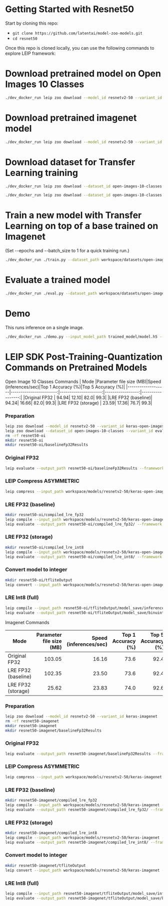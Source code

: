 # Getting Started with Resnet50

Start by cloning this repo:
* ```git clone https://github.com/latentai/model-zoo-models.git```
* ```cd resnet50```

Once this repo is cloned locally, you can use the following commands to explore LEIP framework:


# Download pretrained model on Open Images 10 Classes
```bash
./dev_docker_run leip zoo download --model_id resnetv2-50 --variant_id keras-open-images-10-classes
```
# Download pretrained imagenet model
```bash
./dev_docker_run leip zoo download --model_id resnetv2-50 --variant_id keras-imagenet
```
# Download dataset for Transfer Learning training
```bash
./dev_docker_run leip zoo download --dataset_id open-images-10-classes --variant_id train

./dev_docker_run leip zoo download --dataset_id open-images-10-classes --variant_id eval
```
# Train a new model with Transfer Learning on top of a base trained on Imagenet

(Set --epochs and --batch_size to 1 for a quick training run.)
```bash
./dev_docker_run ./train.py --dataset_path workspace/datasets/open-images-10-classes/train/  --eval_dataset_path workspace/datasets/open-images-10-classes/eval/ --epochs 600
```
# Evaluate a trained model
```bash
./dev_docker_run ./eval.py --dataset_path workspace/datasets/open-images-10-classes/eval/ --input_model_path trained_model/model.h5
```
# Demo

This runs inference on a single image.
```bash
./dev_docker_run ./demo.py --input_model_path trained_model/model.h5 --image_file test_images/dog.jpg
```
# LEIP SDK Post-Training-Quantization Commands on Pretrained Models

Open Image 10 Classes Commands
|       Mode        |Parameter file size (MB)|Speed (inferences/sec)|Top 1 Accuracy (%)|Top 5 Accuracy (%)|
|-------------------|-----------------------:|---------------------:|-----------------:|-----------------:|
|Original FP32      |                   94.94|                 12.10|              82.0|              99.3|
|LRE FP32 (baseline)|                   94.24|                 16.66|              82.0|              99.3|
|LRE FP32 (storage) |                   23.59|                 17.36|              76.7|              99.3|

### Preparation
```bash
leip zoo download --model_id resnetv2-50 --variant_id keras-open-images-10-classes
leip zoo download --dataset_id open-images-10-classes --variant_id eval
rm -rf resnet50-oi
mkdir resnet50-oi
mkdir resnet50-oi/baselineFp32Results
```
### Original FP32
```bash
leip evaluate --output_path resnet50-oi/baselineFp32Results --framework tf --input_path workspace/models/resnetv2-50/keras-open-images-10-classes --test_path workspace/datasets/open-images-10-classes/eval/index.txt --class_names workspace/models/resnetv2-50/keras-open-images-10-classes/class_names.txt
```
### LEIP Compress ASYMMETRIC
```bash
leip compress --input_path workspace/models/resnetv2-50/keras-open-images-10-classes --quantizer ASYMMETRIC --bits 8 --output_path resnet50-oi/checkpointCompressed/
```
### LRE FP32 (baseline)
```bash
mkdir resnet50-oi/compiled_lre_fp32
leip compile --input_path workspace/models/resnetv2-50/keras-open-images-10-classes --output_path resnet50-oi/compiled_lre_fp32/bin --input_types=float32 --data_type=float32
leip evaluate --output_path resnet50-oi/compiled_lre_fp32/ --framework lre --input_types=float32 --input_path resnet50-oi/compiled_lre_fp32/bin --test_path workspace/datasets/open-images-10-classes/eval/index.txt --class_names workspace/models/resnetv2-50/keras-open-images-10-classes/class_names.txt
```
### LRE FP32 (storage)
```bash
mkdir resnet50-oi/compiled_lre_int8
leip compile --input_path workspace/models/resnetv2-50/keras-open-images-10-classes --output_path resnet50-oi/compiled_lre_int8/bin --input_types=uint8 --data_type=int8
leip evaluate --output_path resnet50-oi/compiled_lre_int8/ --framework lre --input_types=uint8 --input_path resnet50-oi/compiled_lre_int8/bin --test_path workspace/datasets/open-images-10-classes/eval/index.txt --class_names workspace/models/resnetv2-50/keras-open-images-10-classes/class_names.txt
```
### Convert model to integer
```bash
mkdir resnet50-oi/tfliteOutput
leip convert --input_path workspace/models/resnetv2-50/keras-open-images-10-classes --framework tflite --output_path resnet50-oi/tfliteOutput --data_type int8 --policy TfLite --rep_dataset workspace/datasets/open-images-10-classes/eval/Apple/06e47f3aa0036947.jpg
```
### LRE Int8 (full)
```bash
leip compile --input_path resnet50-oi/tfliteOutput/model_save/inference_model.cast.tflite --output_path resnet50-oi/tfliteOutput/model_save/binuint8 --input_types=uint8
leip evaluate --output_path resnet50-oi/tfliteOutput/model_save/binuint8 --framework lre --input_types=uint8 --input_path resnet50-oi/tfliteOutput/model_save/binuint8 --test_path workspace/datasets/open-images-10-classes/eval/index.txt --class_names workspace/models/resnetv2-50/keras-open-images-10-classes/class_names.txt --preprocessor ''
```

Imagenet Commands

|       Mode        |Parameter file size (MB)|Speed (inferences/sec)|Top 1 Accuracy (%)|Top 5 Accuracy (%)|
|-------------------|-----------------------:|---------------------:|-----------------:|-----------------:|
|Original FP32      |                  103.05|                 16.16|              73.6|              92.4|
|LRE FP32 (baseline)|                  102.35|                 23.50|              73.6|              92.4|
|LRE FP32 (storage) |                   25.62|                 23.83|              74.0|              92.6|

### Preparation
```bash
leip zoo download --model_id resnetv2-50 --variant_id keras-imagenet
rm -rf resnet50-imagenet
mkdir resnet50-imagenet
mkdir resnet50-imagenet/baselineFp32Results
```
### Original FP32
```bash
leip evaluate --output_path resnet50-imagenet/baselineFp32Results --framework tf --input_path workspace/models/resnetv2-50/keras-imagenet --test_path /shared/data/sample-models/resources/data/imagenet/testsets/testset_1000_images.preprocessed.1000.txt --class_names workspace/models/resnetv2-50/keras-imagenet/class_names.txt
```
### LEIP Compress ASYMMETRIC
```bash
leip compress --input_path workspace/models/resnetv2-50/keras-imagenet --quantizer ASYMMETRIC --bits 8 --output_path resnet50-imagenet/checkpointCompressed/
```
### LRE FP32 (baseline)
```bash
mkdir resnet50-imagenet/compiled_lre_fp32
leip compile --input_path workspace/models/resnetv2-50/keras-imagenet --output_path resnet50-imagenet/compiled_lre_fp32/bin --input_types=float32 --data_type=float32
leip evaluate --output_path resnet50-imagenet/compiled_lre_fp32/ --framework lre --input_types=float32 --input_path resnet50-imagenet/compiled_lre_fp32/bin --test_path /shared/data/sample-models/resources/data/imagenet/testsets/testset_1000_images.preprocessed.1000.txt --class_names workspace/models/resnetv2-50/keras-imagenet/class_names.txt
```
### LRE FP32 (storage)
```bash
mkdir resnet50-imagenet/compiled_lre_int8
leip compile --input_path workspace/models/resnetv2-50/keras-imagenet --output_path resnet50-imagenet/compiled_lre_int8/bin --input_types=uint8 --data_type=int8
leip evaluate --output_path resnet50-imagenet/compiled_lre_int8/ --framework lre --input_types=uint8 --input_path resnet50-imagenet/compiled_lre_int8/bin --test_path /shared/data/sample-models/resources/data/imagenet/testsets/testset_1000_images.preprocessed.1000.txt --class_names workspace/models/resnetv2-50/keras-imagenet/class_names.txt
```
### Convert model to integer
```bash
mkdir resnet50-imagenet/tfliteOutput
leip convert --input_path workspace/models/resnetv2-50/keras-imagenet --framework tflite --output_path resnet50-imagenet/tfliteOutput --data_type int8 --policy TfLite --rep_dataset /shared/data/sample-models/resources/images/imagenet_images/preprocessed/ILSVRC2012_val_00000001.JPEG
```
### LRE Int8 (full)
```bash
leip compile --input_path resnet50-imagenet/tfliteOutput/model_save/inference_model.cast.tflite --output_path resnet50-imagenet/tfliteOutput/model_save/binuint8 --input_types=uint8
leip evaluate --output_path resnet50-imagenet/tfliteOutput/model_save/binuint8 --framework lre --input_types=uint8 --input_path resnet50-imagenet/tfliteOutput/model_save/binuint8 --test_path /shared/data/sample-models/resources/data/imagenet/testsets/testset_1000_images.preprocessed.1000.txt --class_names workspace/models/resnetv2-50/keras-imagenet/class_names.txt --preprocessor ''
```